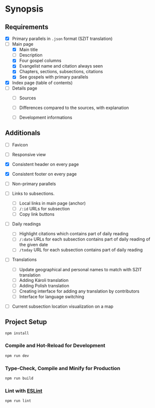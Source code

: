 # Synopsis

## Requirements
- [x] Primary parallels in `.json` format (SZIT translation)
- [ ] Main page
    - [x] Main title
    - [ ] Description
    - [x] Four gospel columns
    - [x] Evangelist name and citation always seen
    - [x] Chapters, sections, subsections, citations
    - [x] See gospels with primary parallels
- [x] Index page (table of contents)
- [ ] Details page
    - [ ] Sources
    - [ ] Differences compared to the sources, with explanation
    - [ ] Development informations 


## Additionals

- [ ] Favicon
- [ ] Responsive view
- [x] Consistent header on every page
- [x] Consistent footer on every page
- [ ] Non-primary parallels
- [ ] Links to subsections.
    - [ ] Local links in main page (anchor)
    - [ ] `/:id` URLs for subsection
    - [ ] Copy link buttons
- [ ] Daily readings
    - [ ] Highlight citations which contains part of daily reading
    - [ ] `/:date` URLs for each subsection contains part of daily reading of the given date
    - [ ] `/today` URL for each subsection contains part of daily reading
- [ ] Translations
    - [ ] Update geographical and personal names to match with SZIT translation
    - [ ] Adding Károli translation
    - [ ] Adding Polish translation
    - [ ] Creating interface for adding any translation by contributors
    - [ ] Interface for language switching
- [ ] Current subsection location visualization on a map



## Project Setup

```sh
npm install
```

### Compile and Hot-Reload for Development

```sh
npm run dev
```

### Type-Check, Compile and Minify for Production

```sh
npm run build
```

### Lint with [ESLint](https://eslint.org/)

```sh
npm run lint
```

